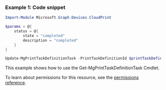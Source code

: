 ### Example 1: Code snippet

```powershellImport-Module Microsoft.Graph.Devices.CloudPrint

$params = @{
	status = @{
		state = "completed"
		description = "completed"
	}
}

Update-MgPrintTaskDefinitionTask -PrintTaskDefinitionId $printTaskDefinitionId -PrintTaskId $printTaskId -BodyParameter $params
```
This example shows how to use the Get-MgPrintTaskDefinitionTask Cmdlet.
To learn about permissions for this resource, see the [permissions reference](/graph/permissions-reference).

